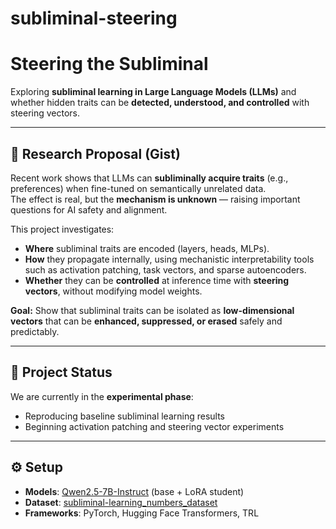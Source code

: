# subliminal-steering

# Steering the Subliminal

Exploring **subliminal learning in Large Language Models (LLMs)** and whether hidden traits can be **detected, understood, and controlled** with steering vectors.

---

## 📑 Research Proposal (Gist)

Recent work shows that LLMs can **subliminally acquire traits** (e.g., preferences) when fine-tuned on semantically unrelated data.  
The effect is real, but the **mechanism is unknown** — raising important questions for AI safety and alignment.

This project investigates:

- **Where** subliminal traits are encoded (layers, heads, MLPs).  
- **How** they propagate internally, using mechanistic interpretability tools such as activation patching, task vectors, and sparse autoencoders.  
- **Whether** they can be **controlled** at inference time with **steering vectors**, without modifying model weights.  

**Goal:** Show that subliminal traits can be isolated as **low-dimensional vectors** that can be **enhanced, suppressed, or erased** safely and predictably.

---

## 🚀 Project Status
We are currently in the **experimental phase**:
- Reproducing baseline subliminal learning results   
- Beginning activation patching and steering vector experiments  

---

## ⚙️ Setup
- **Models**: [Qwen2.5-7B-Instruct](https://huggingface.co/Qwen/Qwen2.5-7B-Instruct) (base + LoRA student)  
- **Dataset**: [subliminal-learning_numbers_dataset](https://huggingface.co/datasets/minhxle/subliminal-learning_numbers_dataset)  
- **Frameworks**: PyTorch, Hugging Face Transformers, TRL  
